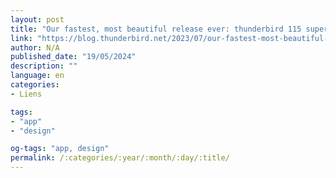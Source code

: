 ```yaml
---
layout: post
title: "Our fastest, most beautiful release ever: thunderbird 115 supernova is here!"
link: "https://blog.thunderbird.net/2023/07/our-fastest-most-beautiful-release-ever-thunderbird-115-supernova-is-here"
author: N/A
published_date: "19/05/2024"
description: ""
language: en
categories:
- Liens

tags:
- "app"
- "design"

og-tags: "app, design"
permalink: /:categories/:year/:month/:day/:title/
---
```

